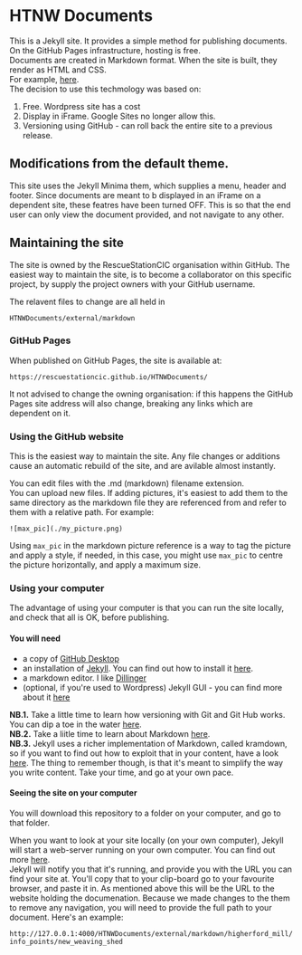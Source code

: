 # HTNW Documents

This is a Jekyll site. It provides a simple method for publishing documents. 
On the GitHub Pages infrastructure, hosting is free.  
Documents are created in Markdown format. When the site is built, they render as HTML and CSS.  
For example, [here](https://rescuestationcic.github.io/HTNWDocuments/external/markdown/higherford_mill/info_points/new_weaving_shed).  
The decision to use this techmology was based on:  
1. Free. Wordpress site has a cost  
2. Display in iFrame. Google Sites no longer allow this.  
3. Versioning using GitHub - can roll back the entire site to a previous release.

## Modifications from the default theme.
This site uses the Jekyll Minima them, which supplies a menu, header and footer. Since documents are meant to b displayed in an iFrame on a dependent site, these featres have been turned OFF. This is so that the end user can only view the document provided, and not navigate to any other.  

## Maintaining the site
The site is owned by the RescueStationCIC organisation within GitHub.
The easiest way to maintain the site, is to become a collaborator on this specific project, by supply the project owners with your GitHub username.

The relavent files to change are all held in 

`HTNWDocuments/external/markdown`

### GitHub Pages
When published on GitHub Pages, the site is available at: 

`https://rescuestationcic.github.io/HTNWDocuments/`

It not advised to change the owning organisation: if this happens the GitHub Pages site address will also change, breaking any links which are dependent on it.

### Using the GitHub website 
This is the easiest way to maintain the site. 
Any file changes or additions cause an automatic rebuild of the site, and are avilable almost instantly.

You can edit files with the .md (markdown) filename extension.  
You can upload new files. 
If adding pictures, it's easiest to add them to the same directory as the markdown file they are referenced from and refer to them with a relative path. For example:

`![max_pic](./my_picture.png)`

Using `max_pic` in the markdown picture reference is a way to tag the picture and apply a style, if needed, in this case, you might use `max_pic` to centre the picture horizontally, and apply a maximum size.

### Using your computer
The advantage of using your computer is that you can run the site locally, and check that all is OK, before publishing. 

#### You will need

* a copy of [GitHub Desktop](https://desktop.github.com/) 
* an installation of [Jekyll](https://jekyllrb.com/). You can find out how to install it [here](https://jekyllrb.com/docs/installation/).
* a markdown editor. I like [Dillinger](https://dillinger.io/)
* (optional, if you're used to Wordpress) Jekyll GUI - you can find more about it [here](https://github.com/jekyll/jekyll-admin)

**NB.1.** Take a little time to learn how versioning with Git and Git Hub works. You can dip a toe in the water [here](https://guides.github.com/activities/hello-world/).  
**NB.2.** Take a liitle time to learn about Markdown [here](https://daringfireball.net/projects/markdown/).  
**NB.3.** Jekyll uses a richer implementation of Markdown, called kramdown, so if you want to find out how to exploit that in your content, have a look [here](https://kramdown.gettalong.org/syntax.html). The thing to remember though, is that it's meant to simplify the way you write content. Take your time, and go at your own pace.

#### Seeing the site on your computer
You will download this repository to a folder on your computer, and go to that folder.

When you want to look at your site locally (on your own computer), Jekyll will start a web-server running on your own computer. 
You can find out more [here](https://jekyllrb.com/docs/#instructions).  
Jekyll will notify you that it's running, and provide you with the URL you can find your site at. You'll copy that to your clip-board go to your favourite browser, and paste it in. As mentioned above this will be the URL to the website holding the documenation. Because we made changes to the them to remove any navigation, you will need to provide the full path to your document.
Here's an example:

`http://127.0.0.1:4000/HTNWDocuments/external/markdown/higherford_mill/info_points/new_weaving_shed`












